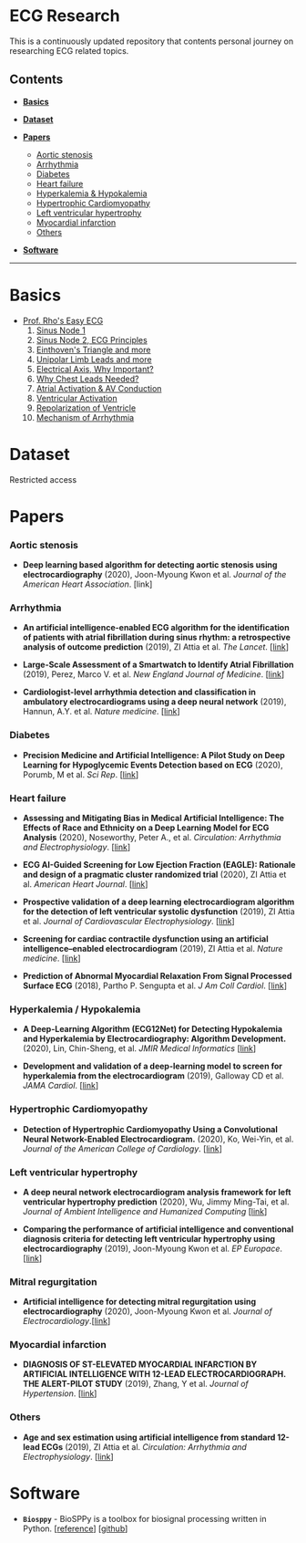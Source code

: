 # **ECG Research**

This is a continuously updated repository that contents personal journey on researching ECG related topics.

## **Contents**

- **[Basics](#basics)**

- **[Dataset](#dataset)**

- **[Papers](#papers)**

  - [Aortic stenosis](#aortic-stenosis)
  - [Arrhythmia](#arrhythmia)
  - [Diabetes](#diabetes)
  - [Heart failure](#heart-failure)
  - [Hyperkalemia & Hypokalemia](#hyperkalemia--hypokalemia)
  - [Hypertrophic Cardiomyopathy](#hypertrophic-cardiomyopathy)
  - [Left ventricular hypertrophy](#left-ventricular-hypertrophy)
  - [Myocardial infarction](#myocardial-infarction)
  - [Others](#others)

- **[Software](#software)**

---

# **Basics**

- [Prof. Rho's Easy ECG](https://www.youtube.com/playlist?list=PLYHF-w18ciV8s5YwuIHhHGQ4bY2dl94dZ)
  1. [Sinus Node 1](https://youtu.be/7NRuLlgI1zM)
  2. [Sinus Node 2, ECG Principles](https://youtu.be/WDoMBm897YE)
  3. [Einthoven's Triangle and more ](https://youtu.be/tTwld2jNy28)
  4. [Unipolar Limb Leads and more](https://youtu.be/MWnlRU7rVpk)
  5. [Electrical Axis, Why Important?](https://youtu.be/6Naol34T5lM)
  6. [Why Chest Leads Needed?](https://youtu.be/Itchk58W7eo)
  7. [Atrial Activation & AV Conduction](https://youtu.be/buT0JSmVjxI)
  8. [Ventricular Activation](https://youtu.be/FDenmwI5VvQ)
  9. [Repolarization of Ventricle](https://youtu.be/owlreR6ScXk)
  10. [Mechanism of Arrhythmia](https://youtu.be/tlcIuw_9zW4)

# **Dataset**

Restricted access

# **Papers**

### **Aortic stenosis**

- **Deep learning based algorithm for detecting aortic stenosis using electrocardiography** (2020), Joon-Myoung Kwon et al. _Journal of the American Heart Association_. [link]

### **Arrhythmia**

- **An artificial intelligence-enabled ECG algorithm for the identification of patients with atrial fibrillation during sinus rhythm: a retrospective analysis of outcome prediction** (2019), ZI Attia et al. _The Lancet_. [[link](<https://doi.org/10.1016/S0140-6736(19)31721-0>)]

- **Large-Scale Assessment of a Smartwatch to Identify Atrial Fibrillation** (2019), Perez, Marco V. et al. _New England Journal of Medicine_. [[link](https://www.nejm.org/doi/pdf/10.1056/NEJMoa1901183)]

- **Cardiologist-level arrhythmia detection and classification in ambulatory electrocardiograms using a deep neural network** (2019), Hannun, A.Y. et al. _Nature medicine_. [[link](https://doi.org/10.1038/s41591-018-0268-3)]

### **Diabetes**

- **Precision Medicine and Artificial Intelligence: A Pilot Study on Deep Learning for Hypoglycemic Events Detection based on ECG** (2020), Porumb, M et al. _Sci Rep_. [[link](https://doi.org/10.1038/s41598-019-56927-5)]

### **Heart failure**

- **Assessing and Mitigating Bias in Medical Artificial Intelligence: The Effects of Race and Ethnicity on a Deep Learning Model for ECG Analysis** (2020), Noseworthy, Peter A., et al. _Circulation: Arrhythmia and Electrophysiology_. [[link](https://doi.org/10.1161/CIRCEP.119.007988)]

- **ECG AI-Guided Screening for Low Ejection Fraction (EAGLE): Rationale and design of a pragmatic cluster randomized trial** (2020), ZI Attia et al. _American Heart Journal_. [[link](https://doi.org/10.1016/j.ahj.2019.10.007)]

- **Prospective validation of a deep learning electrocardiogram algorithm for the detection of left ventricular systolic dysfunction** (2019), ZI Attia et al. _Journal of Cardiovascular Electrophysiology_. [[link](https://doi.org/10.1111/jce.13889)]

- **Screening for cardiac contractile dysfunction using an artificial intelligence–enabled electrocardiogram** (2019), ZI Attia et al. _Nature medicine_. [[link](http://dx.doi.org/10.1038/s41591-018-0240-2)]

* **Prediction of Abnormal Myocardial Relaxation From Signal Processed Surface ECG** (2018), Partho P. Sengupta et al. _J Am Coll Cardiol_. [[link](https://doi.org/10.1016/j.jacc.2018.02.024)]

### **Hyperkalemia / Hypokalemia**

- **A Deep-Learning Algorithm (ECG12Net) for Detecting Hypokalemia and Hyperkalemia by Electrocardiography: Algorithm Development.** (2020), Lin, Chin-Sheng, et al. _JMIR Medical Informatics_ [[link](http://doi.org/10.2196/15931)]

- **Development and validation of a deep-learning model to screen for hyperkalemia from the electrocardiogram** (2019), Galloway CD et al. _JAMA Cardiol_. [[link](https://jamanetwork.com/journals/jamacardiology/fullarticle/10.1001/jamacardio.2019.0640)]

### **Hypertrophic Cardiomyopathy**

- **Detection of Hypertrophic Cardiomyopathy Using a Convolutional Neural Network-Enabled Electrocardiogram.** (2020), Ko, Wei-Yin, et al. _Journal of the American College of Cardiology_. [[link](https://doi.org/10.1016/j.jacc.2019.12.030)]

### **Left ventricular hypertrophy**

- **A deep neural network electrocardiogram analysis framework for left ventricular hypertrophy prediction** (2020), Wu, Jimmy Ming-Tai, et al. _Journal of Ambient Intelligence and Humanized Computing_ [[link](https://doi.org/10.1007/s12652-020-01826-1)]

- **Comparing the performance of artificial intelligence and conventional diagnosis criteria for detecting left ventricular hypertrophy using electrocardiography** (2019), Joon-Myoung Kwon et al. _EP Europace_.[[link](https://doi.org/10.1093/europace/euz324)]

### **Mitral regurgitation**

- **Artificial intelligence for detecting mitral regurgitation using electrocardiography** (2020), Joon-Myoung Kwon et al. _Journal of Electrocardiology_.[[link](https://doi.org/10.1016/j.jelectrocard.2020.02.008)]

### **Myocardial infarction**

- **DIAGNOSIS OF ST-ELEVATED MYOCARDIAL INFARCTION BY ARTIFICIAL INTELLIGENCE WITH 12-LEAD ELECTROCARDIOGRAPH. THE ALERT-PILOT STUDY** (2019), Zhang, Y et al. _Journal of Hypertension_. [[link](https://doi.org/10.1097/01.hjh.0000573000.85159.94)]

### **Others**

- **Age and sex estimation using artificial intelligence from standard 12-lead ECGs** (2019), ZI Attia et al. _Circulation: Arrhythmia and Electrophysiology_. [[link](https://doi.org/10.1161/CIRCEP.119.007284)]

# **Software**

- **`Biosppy`** - BioSPPy is a toolbox for biosignal processing written in Python. [[reference](https://biosppy.readthedocs.io/en/stable/)] [[github](https://github.com/PIA-Group/BioSPPy)]
